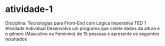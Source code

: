 # atividade-1
Disciplina: Tecnologias para Front-End com Lógica Imperativa  TED 1 Atividade Individual  Desenvolva um programa que colete dados da altura e o gênero (Masculino ou Feminino) de 15 pessoas e apresente os seguintes resultados
